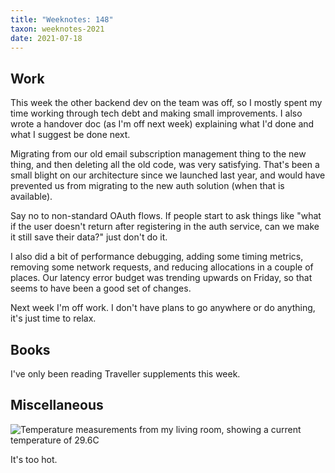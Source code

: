 ```yaml
---
title: "Weeknotes: 148"
taxon: weeknotes-2021
date: 2021-07-18
---
```


## Work

This week the other backend dev on the team was off, so I mostly spent
my time working through tech debt and making small improvements.  I
also wrote a handover doc (as I'm off next week) explaining what I'd
done and what I suggest be done next.

Migrating from our old email subscription management thing to the new
thing, and then deleting all the old code, was very satisfying.
That's been a small blight on our architecture since we launched last
year, and would have prevented us from migrating to the new auth
solution (when that is available).

Say no to non-standard OAuth flows.  If people start to ask things
like "what if the user doesn't return after registering in the auth
service, can we make it still save their data?" just don't do it.

I also did a bit of performance debugging, adding some timing metrics,
removing some network requests, and reducing allocations in a couple
of places.  Our latency error budget was trending upwards on Friday,
so that seems to have been a good set of changes.

Next week I'm off work.  I don't have plans to go anywhere or do
anything, it's just time to relax.


## Books

I've only been reading Traveller supplements this week.


## Miscellaneous

![Temperature measurements from my living room, showing a current temperature of 29.6C](weeknotes-148/temperature.png)

It's too hot.
